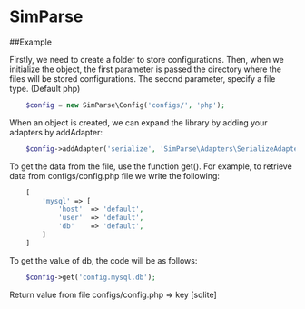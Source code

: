 # SimParse

##Example

Firstly, we need to create a folder to store configurations. Then, when we initialize the object, the first parameter is passed the directory where the files will be stored configurations. The second parameter, specify a file type. (Default php)

```php
	$config = new SimParse\Config('configs/', 'php');
```

When an object is created, we can expand the library by adding your adapters by addAdapter:

```php
	$config->addAdapter('serialize', 'SimParse\Adapters\SerializeAdapter')
```

To get the data from the file, use the function get().
For example, to retrieve data from configs/config.php file we write the following:

```php
	[
		'mysql' => [
			'host' 	=> 'default',
			'user' 	=> 'default',
			'db' 	=> 'default',
		]
	]
```

To get the value of db, the code will be as follows:

```php
	$config->get('config.mysql.db');
```

Return value from file configs/config.php => key [sqlite]
